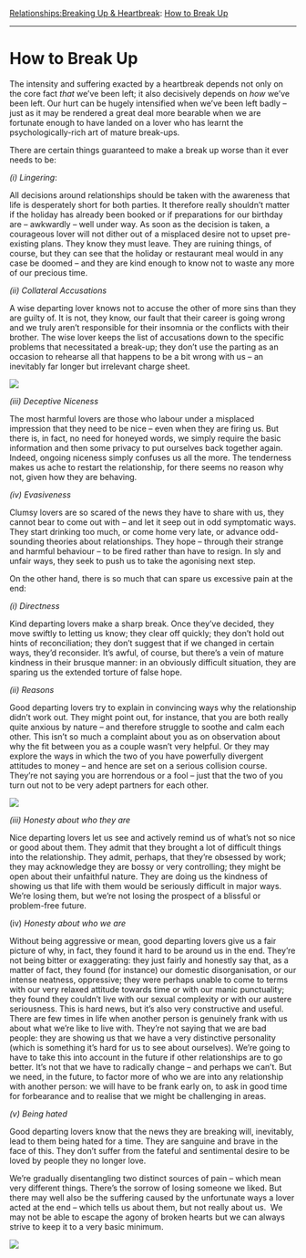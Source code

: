 [Relationships:](https://www.theschooloflife.com/thebookoflife/category/relationships/)[Breaking Up & Heartbreak](https://www.theschooloflife.com/thebookoflife/category/relationships/breaking-up-heartbreak/): [How to Break Up](https://www.theschooloflife.com/thebookoflife/how-to-break-up/)

* * *

# How to Break Up

The intensity and suffering exacted by a heartbreak depends not only on the core fact _that_ we’ve been left; it also decisively depends on _how_ we’ve been left. Our hurt can be hugely intensified when we’ve been left badly – just as it may be rendered a great deal more bearable when we are fortunate enough to have landed on a lover who has learnt the psychologically-rich art of mature break-ups.

There are certain things guaranteed to make a break up worse than it ever needs to be:

_(i) Lingering_:

All decisions around relationships should be taken with the awareness that life is desperately short for both parties. It therefore really shouldn’t matter if the holiday has already been booked or if preparations for our birthday are – awkwardly – well under way. As soon as the decision is taken, a courageous lover will not dither out of a misplaced desire not to upset pre-existing plans. They know they must leave. They are ruining things, of course, but they can see that the holiday or restaurant meal would in any case be doomed – and they are kind enough to know not to waste any more of our precious time.

_(ii) Collateral Accusations_

A wise departing lover knows not to accuse the other of more sins than they are guilty of. It is not, they know, our fault that their career is going wrong and we truly aren’t responsible for their insomnia or the conflicts with their brother. The wise lover keeps the list of accusations down to the specific problems that necessitated a break-up; they don’t use the parting as an occasion to rehearse all that happens to be a bit wrong with us – an inevitably far longer but irrelevant charge sheet.

![](https://www.theschooloflife.com/thebookoflife/wp-content/uploads/2018/06/1112px-Edouard_Manet_005.jpg)

_(iii) Deceptive Niceness_

The most harmful lovers are those who labour under a misplaced impression that they need to be nice – even when they are firing us. But there is, in fact, no need for honeyed words, we simply require the basic information and then some privacy to put ourselves back together again. Indeed, ongoing niceness simply confuses us all the more. The tenderness makes us ache to restart the relationship, for there seems no reason why not, given how they are behaving.

_(iv) Evasiveness_

Clumsy lovers are so scared of the news they have to share with us, they cannot bear to come out with – and let it seep out in odd symptomatic ways. They start drinking too much, or come home very late, or advance odd-sounding theories about relationships. They hope – through their strange and harmful behaviour – to be fired rather than have to resign. In sly and unfair ways, they seek to push us to take the agonising next step.

On the other hand, there is so much that can spare us excessive pain at the end:

_(i) Directness_

Kind departing lovers make a sharp break. Once they’ve decided, they move swiftly to letting us know; they clear off quickly; they don’t hold out hints of reconciliation; they don’t suggest that if we changed in certain ways, they’d reconsider. It’s awful, of course, but there’s a vein of mature kindness in their brusque manner: in an obviously difficult situation, they are sparing us the extended torture of false hope.

_(ii) Reasons_

Good departing lovers try to explain in convincing ways why the relationship didn’t work out. They might point out, for instance, that you are both really quite anxious by nature – and therefore struggle to soothe and calm each other. This isn’t so much a complaint about you as on observation about why the fit between you as a couple wasn’t very helpful. Or they may explore the ways in which the two of you have powerfully divergent attitudes to money – and hence are set on a serious collision course. They’re not saying you are horrendous or a fool – just that the two of you turn out not to be very adept partners for each other.

![](https://www.theschooloflife.com/thebookoflife/wp-content/uploads/2018/06/1111px-Egon_Schiele_-_Self-Portrait_with_Physalis_-_Google_Art_Project.jpg)

_(iii) Honesty about who they are_

Nice departing lovers let us see and actively remind us of what’s not so nice or good about them. They admit that they brought a lot of difficult things into the relationship. They admit, perhaps, that they’re obsessed by work; they may acknowledge they are bossy or very controlling; they might be open about their unfaithful nature. They are doing us the kindness of showing us that life with them would be seriously difficult in major ways. We’re losing them, but we’re not losing the prospect of a blissful or problem-free future.

(iv) _Honesty about who we are_

Without being aggressive or mean, good departing lovers give us a fair picture of why, in fact, they found it hard to be around us in the end. They’re not being bitter or exaggerating: they just fairly and honestly say that, as a matter of fact, they found (for instance) our domestic disorganisation, or our intense neatness, oppressive; they were perhaps unable to come to terms with our very relaxed attitude towards time or with our manic punctuality; they found they couldn’t live with our sexual complexity or with our austere seriousness. This is hard news, but it’s also very constructive and useful. There are few times in life when another person is genuinely frank with us about what we’re like to live with. They’re not saying that we are bad people: they are showing us that we have a very distinctive personality (which is something it’s hard for us to see about ourselves). We’re going to have to take this into account in the future if other relationships are to go better. It’s not that we have to radically change – and perhaps we can’t. But we need, in the future, to factor more of who we are into any relationship with another person: we will have to be frank early on, to ask in good time for forbearance and to realise that we might be challenging in areas.

_(v) Being hated_

Good departing lovers know that the news they are breaking will, inevitably, lead to them being hated for a time. They are sanguine and brave in the face of this. They don’t suffer from the fateful and sentimental desire to be loved by people they no longer love.

We’re gradually disentangling two distinct sources of pain – which mean very different things. There’s the sorrow of losing someone we liked. But there may well also be the suffering caused by the unfortunate ways a lover acted at the end – which tells us about them, but not really about us. &nbsp;We may not be able to escape the agony of broken hearts but we can always strive to keep it to a very basic minimum.

[![](https://img.youtube.com/vi/f4d6UcRCQDc/0.jpg)](https://www.youtube.com/embed/f4d6UcRCQDc '')
